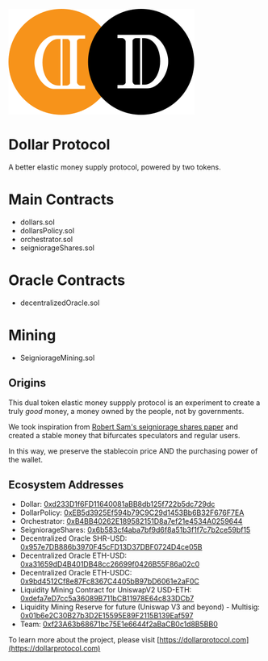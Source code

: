 ![](https://github.com/Dollar-Protocol/Core-Contracts/blob/master/assets/pair.svg)

# Dollar Protocol

A better elastic money supply protocol, powered by two tokens.

# Main Contracts
* dollars.sol
* dollarsPolicy.sol
* orchestrator.sol
* seigniorageShares.sol

# Oracle Contracts
* decentralizedOracle.sol

# Mining
* SeigniorageMining.sol

## Origins
This dual token elastic money suppply protocol is an experiment to create a truly *good* money, a money owned by the people, not by governments.

We took inspiration from [Robert Sam's seigniorage shares paper](https://github.com/rmsams/stablecoins/blob/master/paper.pdf) and created a stable money that bifurcates speculators and regular users.

In this way, we preserve the stablecoin price AND the purchasing power of the wallet.

## Ecosystem Addresses
* Dollar: [0xd233D1f6FD11640081aBB8db125f722b5dc729dc](http://etherscan.io/address/0xd233D1f6FD11640081aBB8db125f722b5dc729dc)
* DollarPolicy: [0xEB5d3925Ef594b79C9C29d1453Bb6B32F676F7EA](http://etherscan.io/address/0xEB5d3925Ef594b79C9C29d1453Bb6B32F676F7EA)
* Orchestrator: [0xB4BB40262E189582151D8a7ef21e4534A0259644](http://etherscan.io/address/0xB4BB40262E189582151D8a7ef21e4534A0259644)
* SeigniorageShares: [0x6b583cf4aba7bf9d6f8a51b3f1f7c7b2ce59bf15](http://etherscan.io/address/0x6b583cf4aba7bf9d6f8a51b3f1f7c7b2ce59bf15)
* Decentralized Oracle SHR-USD: [0x957e7DB886b3970F45cFD13D37DBF0724D4ce05B](http://etherscan.io/address/0x957e7DB886b3970F45cFD13D37DBF0724D4ce05B)
* Decentralized Oracle ETH-USD: [0xa31659dD4B401DB48cc26699f0426B55F86a02c0](http://etherscan.io/address/0xa31659dD4B401DB48cc26699f0426B55F86a02c0)
* Decentralized Oracle ETH-USDC: [0x9bd4512Cf8e87Fc8367C4405bB97bD6061e2aF0C](http://etherscan.io/address/0x9bd4512Cf8e87Fc8367C4405bB97bD6061e2aF0C)
* Liquidity Mining Contract for UniswapV2 USD-ETH: [0xdefa7eD7cc5a36089B711bCB11978E64c833DCb7](http://etherscan.io/address/0xdefa7eD7cc5a36089B711bCB11978E64c833DCb7)
* Liquidity Mining Reserve for future (Uniswap V3 and beyond) - Multisig: [0x01b6e2C30B27b3D2E15595E89F2115B139Eaf597](http://etherscan.io/address/0x01b6e2C30B27b3D2E15595E89F2115B139Eaf597)
* Team: [0xf23A63b68671bc75E1e6644f2aBaCB0c1d8B5BB0](http://etherscan.io/address/0xf23A63b68671bc75E1e6644f2aBaCB0c1d8B5BB0)

To learn more about the project, please visit [https://dollarprotocol.com](https://dollarprotocol.com)
